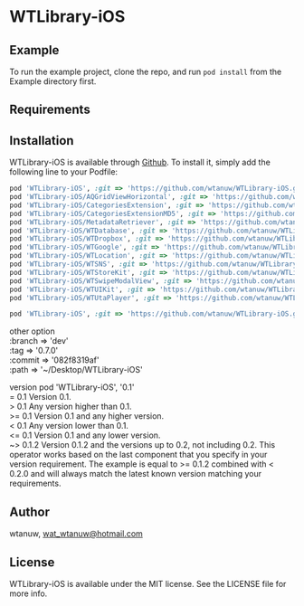 # WTLibrary-iOS

## Example

To run the example project, clone the repo, and run `pod install` from the Example directory first.

## Requirements

## Installation

WTLibrary-iOS is available through [Github](https://github.com/wtanuw/WTLibrary-iOS). To install
it, simply add the following line to your Podfile:

```ruby
pod 'WTLibrary-iOS', :git => 'https://github.com/wtanuw/WTLibrary-iOS.git'
pod 'WTLibrary-iOS/AQGridViewHorizontal', :git => 'https://github.com/wtanuw/WTLibrary-iOS.git'
pod 'WTLibrary-iOS/CategoriesExtension', :git => 'https://github.com/wtanuw/WTLibrary-iOS.git'
pod 'WTLibrary-iOS/CategoriesExtensionMD5', :git => 'https://github.com/wtanuw/WTLibrary-iOS.git'
pod 'WTLibrary-iOS/MetadataRetriever', :git => 'https://github.com/wtanuw/WTLibrary-iOS.git'
pod 'WTLibrary-iOS/WTDatabase', :git => 'https://github.com/wtanuw/WTLibrary-iOS.git'
pod 'WTLibrary-iOS/WTDropbox', :git => 'https://github.com/wtanuw/WTLibrary-iOS.git'
pod 'WTLibrary-iOS/WTGoogle', :git => 'https://github.com/wtanuw/WTLibrary-iOS.git'
pod 'WTLibrary-iOS/WTLocation', :git => 'https://github.com/wtanuw/WTLibrary-iOS.git'
pod 'WTLibrary-iOS/WTSNS', :git => 'https://github.com/wtanuw/WTLibrary-iOS.git'
pod 'WTLibrary-iOS/WTStoreKit', :git => 'https://github.com/wtanuw/WTLibrary-iOS.git'
pod 'WTLibrary-iOS/WTSwipeModalView', :git => 'https://github.com/wtanuw/WTLibrary-iOS.git'
pod 'WTLibrary-iOS/WTUIKit', :git => 'https://github.com/wtanuw/WTLibrary-iOS.git'
pod 'WTLibrary-iOS/WTUtaPlayer', :git => 'https://github.com/wtanuw/WTLibrary-iOS.git'
```

```ruby
pod 'WTLibrary-iOS', :git => 'https://github.com/wtanuw/WTLibrary-iOS.git', :subspecs => ['AQGridViewHorizontal', 'CategoriesExtension', 'CategoriesExtensionMD5', 'MetadataRetriever', 'WTDatabase', 'WTDropbox', 'WTGoogle', 'WTLocation', 'WTSNS', 'WTStoreKit', 'WTSwipeModalView', 'WTUIKit', 'WTUtaPlayer']
```
  
other option  
:branch => 'dev'  
:tag => '0.7.0'  
:commit => '082f8319af'  
:path => '~/Desktop/WTLibrary-iOS'  
  
version
pod 'WTLibrary-iOS', '0.1'  
= 0.1 Version 0.1.  
\> 0.1 Any version higher than 0.1.  
\>= 0.1 Version 0.1 and any higher version.  
< 0.1 Any version lower than 0.1.  
<= 0.1 Version 0.1 and any lower version.  
~> 0.1.2 Version 0.1.2 and the versions up to 0.2, not including 0.2. This operator works based on the last component that you specify in your version requirement. The example is equal to >= 0.1.2 combined with < 0.2.0 and will always match the latest known version matching your requirements.  

## Author

wtanuw, wat_wtanuw@hotmail.com

## License

WTLibrary-iOS is available under the MIT license. See the LICENSE file for more info.
